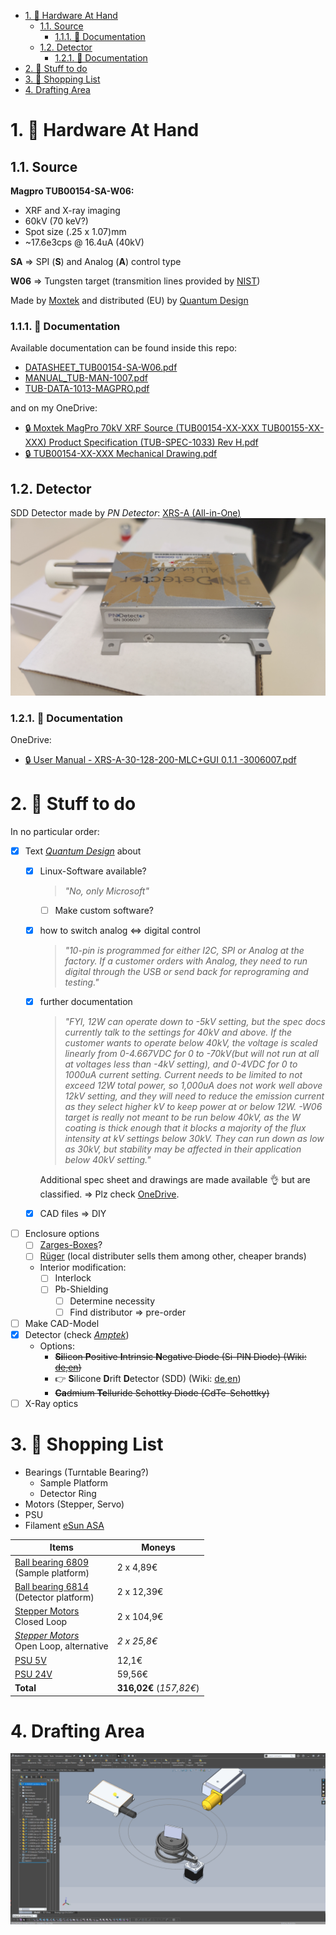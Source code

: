 <!-- LTeX: language=en-EN -->
- [1. 🔩 Hardware At Hand](#1--hardware-at-hand)
  - [1.1. Source](#11-source)
    - [1.1.1. 📜 Documentation](#111--documentation)
  - [1.2. Detector](#12-detector)
    - [1.2.1. 📜 Documentation](#121--documentation)
- [2. 👀 Stuff to do](#2--stuff-to-do)
- [3. 💸 Shopping List](#3--shopping-list)
- [4. Drafting Area](#4-drafting-area)

# 1. 🔩 Hardware At Hand

## 1.1. Source

**Magpro TUB00154-SA-W06:**

* XRF and X-ray imaging
* 60kV (70 keV?)
* Spot size (.25 x 1.07)mm
* ~17.6e3cps @ 16.4uA (40kV)

**SA** => SPI (**S**) and Analog (**A**) control type

**W06** => Tungsten target (transmition lines provided by [NIST](https://physics.nist.gov/cgi-bin/XrayTrans/search.pl?element=W&lower=&upper=&units=eV))

Made by [Moxtek](https://moxtek.com/) and distributed (EU) by [Quantum Design](https://qd-europe.com/de/de/)

### 1.1.1. 📜 Documentation

Available documentation can be found inside this repo:

* [DATASHEET_TUB00154-SA-W06.pdf](docs/OnPaper/DATASHEET_TUB00154-SA-W06/DATASHEET_TUB00154-SA-W06.pdf)
* [MANUAL_TUB-MAN-1007.pdf](docs/OnPaper/MANUAL_TUB-MAN-1007/MANUAL_TUB-MAN-1007.pdf)
* [TUB-DATA-1013-MAGPRO.pdf](docs/Online/TUB-DATA-1013-MAGPRO.pdf)

and on my OneDrive:

* [🔒 Moxtek MagPro 70kV  XRF Source (TUB00154-XX-XXX  TUB00155-XX-XXX) Product Specification (TUB-SPEC-1033) Rev H.pdf](https://hsrheinmain-my.sharepoint.com/:b:/g/personal/lmy9f42u92_hsrheinmain_onmicrosoft_com/EV1KUsbPE4NGpiN00cES0QcBQOVuTafLMZQphgjChVBe-A?email=daniel.muenstermann%40hs-rm.de&e=YY6j7k)
* [🔒 TUB00154-XX-XXX Mechanical Drawing.pdf](https://hsrheinmain-my.sharepoint.com/:b:/g/personal/lmy9f42u92_hsrheinmain_onmicrosoft_com/Eb5gZbNKkz1OtNJbWsKaR_sB0skO_YVYC2-HvIApNUwNWA?email=daniel.muenstermann%40hs-rm.de&e=mrExvE)

## 1.2. Detector

SDD Detector made by *PN Detector*: [XRS-A (All-in-One)](https://pndetector.de/products-applications/the-xrf-spectrometer-all-in-one/)
![SDD Detector](pictures/detector.jpg)

### 1.2.1. 📜 Documentation

OneDrive:

* [🔒 User Manual - XRS-A-30-128-200-MLC+GUI 0.1.1 -3006007.pdf](https://hsrheinmain-my.sharepoint.com/:b:/g/personal/lmy9f42u92_hsrheinmain_onmicrosoft_com/EWPr4Hw9F3tDvXxqMdxp95wBGIPgKuyxWKV6rSSlt5RyFA?email=daniel.muenstermann%40hs-rm.de&e=1WMr1p)

# 2. 👀 Stuff to do

In no particular order:

* [x] Text *[Quantum Design](https://qd-europe.com/de/de/)* about
  * [x] Linux-Software available?
  
    >*"No, only Microsoft"*

    * [ ] Make custom software?
  * [x] how to switch analog <=> digital control

    >*"10-pin is programmed for either I2C, SPI or Analog at the factory.  If a customer orders with Analog, they need to run digital through the USB or send back for reprograming and testing."*

  * [x] further documentation

    >*"FYI, 12W can operate down to -5kV setting, but the spec docs currently talk to the settings for 40kV and above.  If the customer wants to operate below 40kV, the voltage is scaled linearly from 0-4.667VDC for 0 to -70kV(but will not run at all at voltages less than -4kV setting), and 0-4VDC for 0 to 1000uA current setting.  Current needs to be limited to not exceed 12W total power, so 1,000uA does not work well above 12kV setting, and they will need to reduce the emission current as they select higher kV to keep power at or below 12W.  -W06 target is really not meant to be run below 40kV, as the W coating is thick enough that it blocks a majority of the flux intensity at kV settings below 30kV.  They can run down as low as 30kV, but stability may be affected in their application below 40kV setting."*

    Additional spec sheet and drawings are made available 👌 but are classified. => Plz check [OneDrive](https://hsrheinmain-my.sharepoint.com/:f:/g/personal/lmy9f42u92_hsrheinmain_onmicrosoft_com/Eu1u_OxAc6tNtfoioA8n_JEBt5x4kzV99mTDH0zqPgQLmQ?email=daniel.muenstermann%40hs-rm.de&e=uNh9up).
  * [x] CAD files => DIY
* [ ] Enclosure options
  * [ ] [Zarges-Boxes](https://www.zarges.com/de/produkte/verpacken-transportieren/kisten)?
  * [ ] [Rüger](https://www.rueger-industriebedarf.com/) (local distributer sells them among other, cheaper brands)
  * Interior modification:
    * [ ] Interlock
    * [ ] Pb-Shielding
      * [ ] Determine necessity
      * [ ] Find distributor => pre-order
* [ ] Make CAD-Model
* [x] Detector (check [*Amptek*](https://www.amptek.com/products/x-ray-detectors/x-ray-detector-selection-guide))
  * Options:
    * ~~**Si**licon **P**ositive **I**ntrinsic **N**egative Diode (Si-PIN Diode) (Wiki: [de](https://de.wikipedia.org/wiki/Pin-Diode),[en](https://en.wikipedia.org/wiki/PIN_diode))~~
    * 👉 **S**ilicone **D**rift **D**etector (SDD) (Wiki: [de](https://de.wikipedia.org/wiki/Siliziumdriftdetektor),[en](https://en.wikipedia.org/wiki/Silicon_drift_detector))
    * ~~**Ca**dmium **Te**lluride Schottky Diode (CdTe-Schottky)~~
* [ ] X-Ray optics

# 3. 💸 Shopping List

* Bearings (Turntable Bearing?)
  * Sample Platform
  * Detector Ring
* Motors (Stepper, Servo)
* PSU
* Filament [eSun ASA](https://www.3djake.de/esun/easa-schwarz)

| Items                   	| Moneys     	|
|-------------------------	|------------	|
| [Ball bearing 6809](https://www.kugellager-express.de/rillenkugellager-6809-61809-2rs-45x58x7-mm)<br>(Sample platform)                                         	| 2 x 4,89€  	|
| [Ball bearing 6814](https://www.kugellager-express.de/rillenkugellager-6814-61814-2rs-70x90x10-mm)<br>(Detector platform)                                        	| 2 x 12,39€ 	|
| [Stepper Motors](https://www.sorotec.de/shop/JMC-Closed-Loop-Schrittmotor-mit-integriertem-Treiber-0-48-Nm.html)<br>Closed Loop                       	| 2 x 104,9€ 	|
| *[Stepper Motors](https://www.reichelt.de/schrittmotor-hoch-drehmoment-hybrid-2-phasen-nema17-01-p219027.html?&trstct=pol_7&nbc=1)*<br>Open Loop, alternative 	| *2 x 25,8€*  	|
| [PSU 5V](https://www.digikey.de/de/products/detail/mean-well-usa-inc/RS-25-5/7706180)                                                     	| 12,1€      	|
| [PSU 24V](https://www.digikey.de/de/products/detail/delta-electronics/PMH-24V200WCBA/5818890)                                             	| 59,56€     	|
| **Total**                   	| **316,02€** (*157,82€*)           	|

# 4. Drafting Area

![Rotary stage WIP](https://github.com/HateFindingNames/XRayThesis/blob/main/pictures/rot_stage_draft.gif)